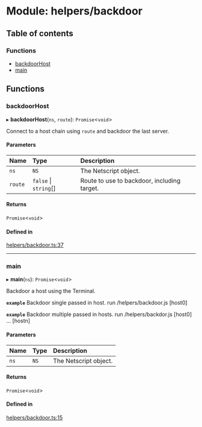 # Module: helpers/backdoor

## Table of contents

### Functions

- [backdoorHost](../wiki/helpers.backdoor#backdoorhost)
- [main](../wiki/helpers.backdoor#main)

## Functions

### backdoorHost

▸ **backdoorHost**(`ns`, `route`): `Promise`<`void`\>

Connect to a host chain using `route` and backdoor the last server.

#### Parameters

| Name | Type | Description |
| :------ | :------ | :------ |
| `ns` | `NS` | The Netscript object. |
| `route` | ``false`` \| `string`[] | Route to use to backdoor, including target. |

#### Returns

`Promise`<`void`\>

#### Defined in

[helpers/backdoor.ts:37](https://github.com/vladzaharia/bitburner/blob/89080f7/src/helpers/backdoor.ts#L37)

___

### main

▸ **main**(`ns`): `Promise`<`void`\>

Backdoor a host using the Terminal.

**`example`** Backdoor single passed in host.
run /helpers/backdoor.js [host0]

**`example`** Backdoor multiple passed in hosts.
run /helpers/backdor.js [host0] ... [hostn]

#### Parameters

| Name | Type | Description |
| :------ | :------ | :------ |
| `ns` | `NS` | The Netscript object. |

#### Returns

`Promise`<`void`\>

#### Defined in

[helpers/backdoor.ts:15](https://github.com/vladzaharia/bitburner/blob/89080f7/src/helpers/backdoor.ts#L15)
